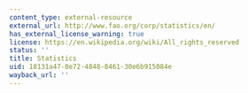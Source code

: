 ```yaml
---
content_type: external-resource
external_url: http://www.fao.org/corp/statistics/en/
has_external_license_warning: true
license: https://en.wikipedia.org/wiki/All_rights_reserved
status: ''
title: Statistics
uid: 18131a47-0e72-4848-8461-30e6b915084e
wayback_url: ''
---
```

